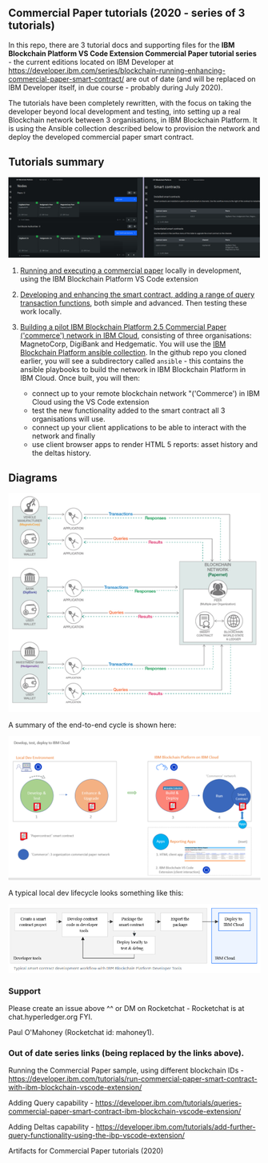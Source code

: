 ## Commercial Paper tutorials (2020 - series of 3 tutorials)


In this repo, there are 3 tutorial docs and supporting files for the  **IBM Blockchain Platform VS Code Extension Commercial Paper tutorial series**  - the current editions located on IBM Developer at https://developer.ibm.com/series/blockchain-running-enhancing-commercial-paper-smart-contract/ are out of date (and will be replaced on IBM Developer itself, in due course - probably during July 2020).

The tutorials have been completely rewritten, with the focus on taking the developer beyond local development and testing, into setting up a real Blockchain network between 3 organisations, in IBM Blockchain Platform. It is using the Ansible collection described below to provision the network and deploy the developed commercial paper smart contract.

## Tutorials summary

![Overview](/img/main/ibp-console.png)

1. [Running and executing a commercial paper](https://github.com/mahoney1/commercialpaper/blob/master/tutorial1-run-commercial-paper-smart-contract-with-ibm-blockchain-vscode-extension.md) locally in development, using the IBM Blockchain Platform VS Code extension
2. [Developing and enhancing the smart contract, adding a range of query transaction functions](https://github.com/mahoney1/commercialpaper/blob/master/tutorial2-queries-commercial-paper-smart-contract-ibm-blockchain-vscode-extension.md), both simple and advanced. Then testing these work locally.
3. [Building a pilot IBM Blockchain Platform 2.5  Commercial Paper ('commerce') network in IBM Cloud](https://github.com/mahoney1/commercialpaper/blob/master/tutorial3-create-ibp-ibmcloud-network-with-ansible.md), consisting of three organisations: MagnetoCorp, DigiBank and Hedgematic. You will use the [IBM Blockchain Platform ansible collection](https://ibm-blockchain.github.io/ansible-collection/). In the github repo you cloned earlier, you will see a subdirectory called `ansible` - this contains the ansible playbooks to build the network in IBM Blockchain Platform in IBM Cloud. Once built, you will then:

    - connect up to your remote blockchain network "('Commerce') in IBM Cloud using the VS Code extension
    - test the new functionality added to the smart contract all 3 organisations will use.  
    - connect up your client applications to be able to interact with the network and finally
    - use client browser apps to render HTML 5 reports: asset history and the deltas history.

## Diagrams

![Overview](/img/main/reduced-overview.png)


A summary of the end-to-end cycle is shown here:

![End-to-End Flow; Dev -> IBM Blockchain Platform in IBM Cloud](/img/main/dev-overview.png)
    
    
A typical local dev lifecycle looks something like this:

![Local Dev Cycle](/img/main/typical-dev.png)





### Support

Please create an issue above ^^ or DM on Rocketchat - Rocketchat is at chat.hyperledger.org FYI.

Paul O'Mahoney (Rocketchat id: mahoney1).

### Out of date series links (being replaced by the links above).

Running the Commercial Paper sample, using different blockchain IDs - https://developer.ibm.com/tutorials/run-commercial-paper-smart-contract-with-ibm-blockchain-vscode-extension/

Adding Query capability - https://developer.ibm.com/tutorials/queries-commercial-paper-smart-contract-ibm-blockchain-vscode-extension/

Adding Deltas capability - https://developer.ibm.com/tutorials/add-further-query-functionality-using-the-ibp-vscode-extension/


Artifacts for Commercial Paper tutorials (2020)
